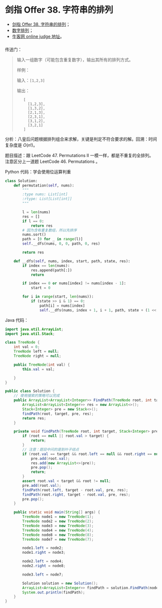# 剑指 Offer 38. 字符串的排列

+ [剑指 Offer 38. 字符串的排列](https://leetcode-cn.com/problems/zi-fu-chuan-de-pai-lie-lcof/)；
+ [数字排列](https://www.acwing.com/problem/content/47/)；
+ [牛客网 online judge 地址](https://www.nowcoder.com/practice/fe6b651b66ae47d7acce78ffdd9a96c7?tpId=13&tqId=11180&tPage=2&rp=2&ru=/ta/coding-interviews&qru=/ta/coding-interviews/question-ranking)。

### 

传送门：

> 输入一组数字（可能包含重复数字），输出其所有的排列方式。
>
> 样例：
>
> 输入：`[1,2,3]`
> 
> 输出：
>```
>    [
>      [1,2,3],
>      [1,3,2],
>      [2,1,3],
>      [2,3,1],
>      [3,1,2],
>      [3,2,1]
>    ]
> ```

分析：八皇后问题根据排列组合来求解，关键是判定不符合要求的解。回溯：时间复杂度是 $O(n!)$。

题目描述：跟 LeetCode 47. Permutations II 一模一样，都是不重复的全排列。注意区分上一道题 LeetCode 46. Permutations 。

Python 代码：学会使用位运算判重

```python
class Solution:
    def permutation(self, nums):
        """
        :type nums: List[int]
        :rtype: List[List[int]]
        """

        l = len(nums)
        res = []
        if l == 0:
            return res
        # 因为含有重复数组，所以先排序
        nums.sort()
        path = [0 for _ in range(l)]
        self.__dfs(nums, 0, 0, path, 0, res)

        return res

    def __dfs(self, nums, index, start, path, state, res):
        if index == len(nums):
            res.append(path[:])
            return

        if index == 0 or nums[index] != nums[index - 1]:
            start = 0

        for i in range(start, len(nums)):
            if (state >> i & 1) == 0:
                path[i] = nums[index]
                self.__dfs(nums, index + 1, i + 1, path, state + (1 << i), res)
```

Java 代码：

```java
import java.util.ArrayList;
import java.util.Stack;

class TreeNode {
    int val = 0;
    TreeNode left = null;
    TreeNode right = null;

    public TreeNode(int val) {
        this.val = val;

    }
}

public class Solution {
    // 使用搜索的策略可以完成
    public ArrayList<ArrayList<Integer>> FindPath(TreeNode root, int target) {
        ArrayList<ArrayList<Integer>> res = new ArrayList<>();
        Stack<Integer> pre = new Stack<>();
        findPath(root, target, pre, res);
        return res;
    }

    private void findPath(TreeNode root, int target, Stack<Integer> pre, ArrayList<ArrayList<Integer>> res) {
        if (root == null || root.val > target) {
            return;
        }
        // 注意：题目中问的是到叶子结点
        if (root.val == target && root.left == null && root.right == null) {
            pre.add(root.val);
            res.add(new ArrayList<>(pre));
            pre.pop();
            return;
        }
        assert root.val < target && root != null;
        pre.add(root.val);
        findPath(root.left, target - root.val, pre, res);
        findPath(root.right, target - root.val, pre, res);
        pre.pop();
    }

    public static void main(String[] args) {
        TreeNode node1 = new TreeNode(1);
        TreeNode node2 = new TreeNode(2);
        TreeNode node3 = new TreeNode(3);
        TreeNode node4 = new TreeNode(4);
        TreeNode node8 = new TreeNode(8);
        TreeNode node7 = new TreeNode(7);

        node1.left = node2;
        node1.right = node3;

        node2.left = node4;
        node2.right = node8;

        node3.left = node7;

        Solution solution = new Solution();
        ArrayList<ArrayList<Integer>> findPath = solution.FindPath(node1, 11);
        System.out.println(findPath);
    }
}
```

<script src='https://cdnjs.cloudflare.com/ajax/libs/mathjax/2.7.5/MathJax.js?config=TeX-MML-AM_CHTML' async></script>

<script type="text/x-mathjax-config">
MathJax.Hub.Config({
tex2jax: {
  inlineMath: [['$','$'], ['\\(','\\)']],
  processEscapes: true
  },
displayAlign : "left",
TeX: {
        equationNumbers: {
            autoNumber: "all",
            useLabelIds: true
        }
    },
    "HTML-CSS": {
        linebreaks: {
            automatic: true
        },
        scale: 100,
        styles: {
          ".MathJax_Display": {
            "text-align": "left",
            "width" : "auto",
            "margin": "10px 0px 10px 0px !important",
            "background-color": "#f5f5f5 !important",
            "border-radius": "3px !important",
            border:  "1px solid #ccc !important",
            padding: "5px 5px 5px 5px !important"
          },
          ".MathJax": {
            "background-color": "#f5f5f5 !important",
            padding: "2px 2px 2px 2px !important"
          }
        }
    },
    SVG: {
        linebreaks: {
            automatic: true
        }
    }
});
</script>